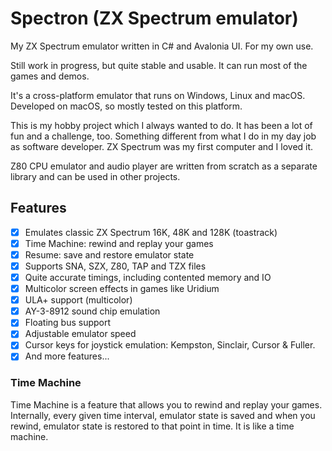# Spectron (ZX Spectrum emulator)
My ZX Spectrum emulator written in C# and Avalonia UI. For my own use.

Still work in progress, but quite stable and usable. It can run most of the games and demos.

It's a cross-platform emulator that runs on Windows, Linux and macOS. Developed on macOS, so mostly tested
on this platform.

This is my hobby project which I always wanted to do. It has been a lot of fun and a challenge, too.
Something different from what I do in my day job as software developer. ZX Spectrum was my first computer and I loved it.

Z80 CPU emulator and audio player are written from scratch as a separate library and can be used in other projects.

## Features
- [x] Emulates classic ZX Spectrum 16K, 48K and 128K (toastrack)
- [x] Time Machine: rewind and replay your games
- [x] Resume: save and restore emulator state
- [x] Supports SNA, SZX, Z80, TAP and TZX files
- [x] Quite accurate timings, including contented memory and IO
- [x] Multicolor screen effects in games like Uridium
- [x] ULA+ support (multicolor)
- [x] AY-3-8912 sound chip emulation
- [x] Floating bus support
- [x] Adjustable emulator speed
- [x] Cursor keys for joystick emulation: Kempston, Sinclair, Cursor & Fuller.
- [x] And more features...

### Time Machine
Time Machine is a feature that allows you to rewind and replay your games. Internally, every given time interval, 
emulator state is saved and when you rewind, emulator state is restored to that point in time. It is like a time machine.

